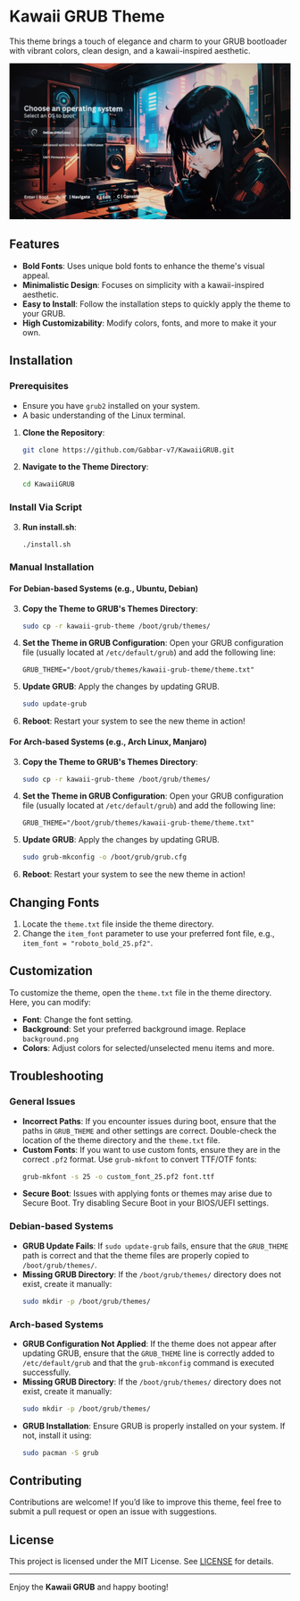 # Kawaii GRUB Theme

This theme brings a touch of elegance and charm to your GRUB bootloader with vibrant colors, clean design, and a kawaii-inspired aesthetic.

<div align="center">
<img src="assets/screenshot.jpg" alt="Kawaii GRUB Theme">
</div>

## Features

- **Bold Fonts**: Uses unique bold fonts to enhance the theme's visual appeal.
- **Minimalistic Design**: Focuses on simplicity with a kawaii-inspired aesthetic.
- **Easy to Install**: Follow the installation steps to quickly apply the theme to your GRUB.
- **High Customizability**: Modify colors, fonts, and more to make it your own.

## Installation

### Prerequisites

- Ensure you have `grub2` installed on your system.
- A basic understanding of the Linux terminal.

1. **Clone the Repository**:

   ```bash
   git clone https://github.com/Gabbar-v7/KawaiiGRUB.git
   ```

2. **Navigate to the Theme Directory**:
   ```bash
   cd KawaiiGRUB
   ```

### Install Via Script

3. **Run install.sh**:
   ```bash
   ./install.sh
   ```

### Manual Installation

#### For Debian-based Systems (e.g., Ubuntu, Debian)

3. **Copy the Theme to GRUB's Themes Directory**:

   ```bash
   sudo cp -r kawaii-grub-theme /boot/grub/themes/
   ```

4. **Set the Theme in GRUB Configuration**:
   Open your GRUB configuration file (usually located at `/etc/default/grub`) and add the following line:

   ```plaintext
   GRUB_THEME="/boot/grub/themes/kawaii-grub-theme/theme.txt"
   ```

5. **Update GRUB**:
   Apply the changes by updating GRUB.

   ```bash
   sudo update-grub
   ```

6. **Reboot**:
   Restart your system to see the new theme in action!

#### For Arch-based Systems (e.g., Arch Linux, Manjaro)

3. **Copy the Theme to GRUB's Themes Directory**:

   ```bash
   sudo cp -r kawaii-grub-theme /boot/grub/themes/
   ```

4. **Set the Theme in GRUB Configuration**:
   Open your GRUB configuration file (usually located at `/etc/default/grub`) and add the following line:

   ```plaintext
   GRUB_THEME="/boot/grub/themes/kawaii-grub-theme/theme.txt"
   ```

5. **Update GRUB**:
   Apply the changes by updating GRUB.

   ```bash
   sudo grub-mkconfig -o /boot/grub/grub.cfg
   ```

6. **Reboot**:
   Restart your system to see the new theme in action!

## Changing Fonts

1. Locate the `theme.txt` file inside the theme directory.
2. Change the `item_font` parameter to use your preferred font file, e.g., `item_font = "roboto_bold_25.pf2"`.

## Customization

To customize the theme, open the `theme.txt` file in the theme directory. Here, you can modify:

- **Font**: Change the font setting.
- **Background**: Set your preferred background image. Replace `background.png`
- **Colors**: Adjust colors for selected/unselected menu items and more.

## Troubleshooting

### General Issues

- **Incorrect Paths**: If you encounter issues during boot, ensure that the paths in `GRUB_THEME` and other settings are correct. Double-check the location of the theme directory and the `theme.txt` file.
- **Custom Fonts**: If you want to use custom fonts, ensure they are in the correct `.pf2` format. Use `grub-mkfont` to convert TTF/OTF fonts:
  ```bash
  grub-mkfont -s 25 -o custom_font_25.pf2 font.ttf
  ```
- **Secure Boot**: Issues with applying fonts or themes may arise due to Secure Boot. Try disabling Secure Boot in your BIOS/UEFI settings.

### Debian-based Systems

- **GRUB Update Fails**: If `sudo update-grub` fails, ensure that the `GRUB_THEME` path is correct and that the theme files are properly copied to `/boot/grub/themes/`.
- **Missing GRUB Directory**: If the `/boot/grub/themes/` directory does not exist, create it manually:
  ```bash
  sudo mkdir -p /boot/grub/themes/
  ```

### Arch-based Systems

- **GRUB Configuration Not Applied**: If the theme does not appear after updating GRUB, ensure that the `GRUB_THEME` line is correctly added to `/etc/default/grub` and that the `grub-mkconfig` command is executed successfully.
- **Missing GRUB Directory**: If the `/boot/grub/themes/` directory does not exist, create it manually:
  ```bash
  sudo mkdir -p /boot/grub/themes/
  ```
- **GRUB Installation**: Ensure GRUB is properly installed on your system. If not, install it using:
  ```bash
  sudo pacman -S grub
  ```

## Contributing

Contributions are welcome! If you’d like to improve this theme, feel free to submit a pull request or open an issue with suggestions.

## License

This project is licensed under the MIT License. See [LICENSE](/LICENSE) for details.

---

Enjoy the **Kawaii GRUB** and happy booting!
